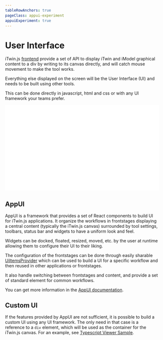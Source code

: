 ```yaml
---
tableRowAnchors: true
pageClass: appui-experiment
appuiExperiment: true
---
```


# User Interface

iTwin.js [frontend](../learning/frontend/index.md) provide a set of API to display iTwin and iModel graphical content to a div by writing to its canvas directly, and will catch mouse movement to make the tool works.

Everything else displayed on the screen will be the User Interface (UI) and needs to be built using other tools.

This can be done directly in javascript, html and css or with any UI framework your teams prefer.

![Comparisons between AppUI and a custom UI](./images/comparison.svg)

## AppUI

AppUI is a framework that provides a set of React components to build UI for iTwin.js applications. It organize the workflows in frontstages displaying a central content (typically the iTwin.js canvas) surrounded by tool settings, toolbars, status bar and widgets to have a uniform look and feel.

Widgets can be docked, floated, resized, moved, etc. by the user at runtime allowing them to configure their UI to their liking.

The configuration of the frontstages can be done through easily sharable [UiItemsProvider]($appui-react) which can be used to build a UI for a specific workflow and then reused in other applications or frontstages.

It also handle switching between frontstages and content, and provide a set of standard element for common workflows.

You can get more information in the [AppUI documentation](./appui/index.md).

## Custom UI

If the features provided by AppUI are not sufficient, it is possible to build a custom UI using any UI framework. The only need in that case is a reference to a `div` element, which will be used as the container for the iTwin.js canvas. For an example, see [Typescript Viewer Sample](https://github.com/iTwin/viewer-sample-typescript).
